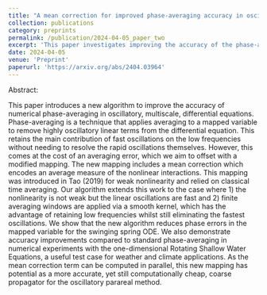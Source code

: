 ```yaml
---
title: "A mean correction for improved phase-averaging accuracy in oscillatory, multiscale, differential equations"
collection: publications
category: preprints
permalink: /publication/2024-04-05_paper_two
excerpt: 'This paper investigates improving the accuracy of the phase-averaged timestepping method. Phase-averaging reduces numerical stiffness to enable large, accurate, timesteps in oscillatory PDEs. However, this introduces an averaging error, which we aim to offset with an additional mean correction term. This new method is shown to enable accuracy improvements in three numerical tests, including the one-dimensional rotating shallow water equations.'
date: 2024-04-05
venue: 'Preprint'
paperurl: 'https://arxiv.org/abs/2404.03964'
---
```


Abstract:

This paper introduces a new algorithm to improve the accuracy of numerical phase-averaging in oscillatory, multiscale, differential equations. Phase-averaging is a technique that applies averaging to a mapped variable to remove highly oscillatory linear terms from the differential equation. This retains the main contribution of fast oscillations on the low frequencies without needing to resolve the rapid oscillations themselves. However, this comes at the cost of an averaging error, which we aim to offset with a modified mapping. The new mapping includes a mean correction which encodes an average measure of the nonlinear interactions. This mapping was introduced in Tao (2019) for weak nonlinearity and relied on classical time averaging. Our algorithm extends this work to the case where 1) the nonlinearity is not weak but the linear oscillations are fast and 2) finite averaging windows are applied via a smooth kernel, which has the advantage of retaining low frequencies whilst still eliminating the fastest oscillations. We show that the new algorithm reduces phase errors in the mapped variable for the swinging spring ODE. We also demonstrate accuracy improvements compared to standard phase-averaging in numerical experiments with the one-dimensional Rotating Shallow Water Equations, a useful test case for weather and climate applications. As the mean correction term can be computed in parallel, this new mapping has potential as a more accurate, yet still computationally cheap, coarse propagator for the oscillatory parareal method.
